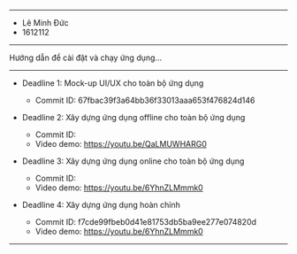 ------------------------------------------------------------
* Lê Minh Đức
* 1612112

------------------------------------------------------------
Hướng dẫn để cài đặt và chạy ứng dụng...

------------------------------------------------------------
* Deadline 1: Mock-up UI/UX cho toàn bộ ứng dụng
  * Commit ID: 67fbac39f3a64bb36f33013aaa653f476824d146

* Deadline 2: Xây dựng ứng dụng offline cho toàn bộ ứng dụng
  * Commit ID:
  * Video demo: https://youtu.be/QaLMUWHARG0

* Deadline 3: Xây dựng ứng dụng online cho toàn bộ ứng dụng
  * Commit ID:
  * Video demo: https://youtu.be/6YhnZLMmmk0

* Deadline 4: Xây dựng ứng dụng hoàn chỉnh
  * Commit ID: f7cde99fbeb0d41e81753db5ba9ee277e074820d
  * Video demo: https://youtu.be/6YhnZLMmmk0

------------------------------------------------------------